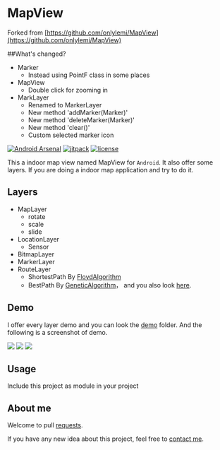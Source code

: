 # MapView

Forked from [https://github.com/onlylemi/MapView](https://github.com/onlylemi/MapView)

##What's changed?

* Marker
   * Instead using PointF class in some places
* MapView
   * Double click for zooming in
* MarkLayer
   * Renamed to MarkerLayer
   * New method 'addMarker(Marker)'
   * New method 'deleteMarker(Marker)'
   * New method 'clear()'
   * Custom selected marker icon

[![Android Arsenal](https://img.shields.io/badge/Android%20Arsenal-MapView-green.svg?style=true)](https://android-arsenal.com/details/1/3497)
[![jitpack](https://img.shields.io/badge/jitpack-v1.0-green.svg)](https://jitpack.io/#onlylemi/mapview)
[![license](https://img.shields.io/github/license/mashape/apistatus.svg?maxAge=2592000)](https://github.com/onlylemi/MapView/blob/master/LICENSE)

This a indoor map view named MapView for `Android`. It also offer some layers. If you are doing a indoor map application and try to do it.

## Layers

* MapLayer
    * rotate
    * scale
    * slide
* LocationLayer
    * Sensor
* BitmapLayer
* MarkerLayer
* RouteLayer
    * ShortestPath By [FloydAlgorithm](https://en.wikipedia.org/wiki/Floyd%E2%80%93Warshall_algorithm)
    * BestPath By [GeneticAlgorithm](https://en.wikipedia.org/wiki/Genetic_algorithm)， and you also look [here](https://github.com/onlylemi/GeneticTSP).

## Demo

I offer every layer demo and you can look the [demo](https://github.com/askarsyzdykov/MapView/tree/master/demo) folder. And the following is a screenshot of demo.

![](https://raw.githubusercontent.com/onlylemi/notes/master/images/android_mapview_1.gif)
![](https://raw.githubusercontent.com/onlylemi/notes/master/images/android_mapview_2.gif)
![](https://raw.githubusercontent.com/onlylemi/notes/master/images/android_mapview_3.gif)

## Usage

Include this project as module in your project

## About me

Welcome to pull [requests](https://github.com/askarsyzdykov/MapView/pulls).  

If you have any new idea about this project, feel free to [contact me](mailto:askar.syzdykov@gmail.com).
